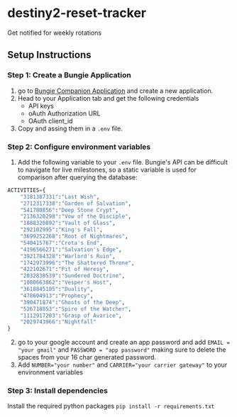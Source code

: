 # destiny2-reset-tracker
Get notified for weekly rotations

## Setup Instructions

### Step 1: Create a Bungie Application
1. go to [Bungie Companion Application](https://www.bungie.net/en/Application) and create a new application.
2. Head to your Application tab and get the following credentials
    - API keys
    - oAuth Authorization URL
    - OAuth client_id
3. Copy and assing them in a `.env` file.

### Step 2: Configure environment variables


1. Add the following variable to your `.env` file. Bungie's API can  be difficult to navigate for live milestones, so a static variable is used for comparison after querying the database:

```py
ACTIVITIES={
    "3181387331":"Last Wish",
    "2712317338":"Garden of Salvation",
    "541780856":"Deep Stone Crypt",
    "2136320298":"Vow of the Disciple",
    "1888320892":"Vault of Glass",
    "292102995":"King's Fall",
    "3699252268":"Root of Nightmares",
    "540415767":"Crota's End",
    "4196566271":"Salvation's Edge",
    "3921784328":"Warlord's Ruin",
    "1742973996":"The Shattered Throne",
    "422102671":"Pit of Heresy",
    "2032830539":"Sundered Doctrine",
    "1080663862":"Vesper's Host",
    "3618845105":"Duality",
    "478604913":"Prophecy",
    "390471874":"Ghosts of the Deep",
    "526718853":"Spire of the Watcher",
    "1112917203":"Grasp of Avarice",
    "2029743966":"Nightfall"
}
```
2. go to your google account and create an app password and add 
`EMAIL = "your gmail"` and `PASSWORD = "app password"` making sure to delete the spaces from your 16 char generated password.
3. Add `NUMBER="your number"` and `CARRIER="your carrier gateway"` to your environment variables


### Step 3: Install dependencies
Install the required python packages `pip install -r requirements.txt` 
